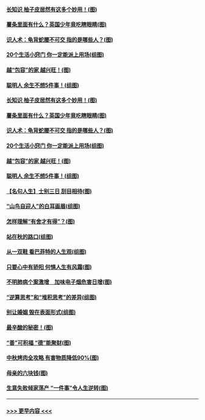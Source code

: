 #### [长知识 柚子皮居然有这多个妙用！(图)](../pages/p8/907425.md?t=09171033) 
#### [薯条里面有什么？英国少年竟吃瞎眼睛(图)](../pages/p8/907381.md?t=09171033) 
#### [识人术：龟背蛇腰不可交 指的是哪些人？(图)](../pages/p8/907503.md?t=09171033) 
#### [20个生活小窍门 你一定能派上用场(组图)](../pages/p8/907510.md?t=09171033) 
#### [越“包容”的家 越兴旺！(图)](../pages/p8/907328.md?t=09171033) 
#### [聪明人 余生不想5件事！(组图)](../pages/p8/907364.md?t=09171033) 
#### [长知识 柚子皮居然有这多个妙用！(图)](../pages/p8/907425.md?t=09171033) 
#### [薯条里面有什么？英国少年竟吃瞎眼睛(图)](../pages/p8/907381.md?t=09171033) 
#### [识人术：龟背蛇腰不可交 指的是哪些人？(图)](../pages/p8/907503.md?t=09171033) 
#### [20个生活小窍门 你一定能派上用场(组图)](../pages/p8/907510.md?t=09171033) 
#### [越“包容”的家 越兴旺！(图)](../pages/p8/907328.md?t=09171033) 
#### [聪明人 余生不想5件事！(组图)](../pages/p8/907364.md?t=09171033) 
#### [【名句人生】士别三日 刮目相待(图)](../pages/p8/906988.md?t=09171033) 
#### [“山鸟自迎人”的白耳画眉(组图)](../pages/p8/907332.md?t=09171033) 
#### [怎样理解“有舍才有得”？(图)](../pages/p8/906872.md?t=09171033) 
#### [站在秋的路口(组图)](../pages/p8/906914.md?t=09171033) 
#### [从一双鞋 看巴菲特的人生观(组图)](../pages/p8/907311.md?t=09171033) 
#### [只要心中有骄阳 何惧人生有风霜(图)](../pages/p8/907320.md?t=09171033) 
#### [不明肺病个案激增　加味电子烟危害日增(图)](../pages/p8/907307.md?t=09171033) 
#### [“逆算思考”和“堆积思考”的差异(组图)](../pages/p8/907229.md?t=09171033) 
#### [别让婚姻 毁在表面形式(组图)](../pages/p8/907118.md?t=09171033) 
#### [最辛酸的秘密！(图)](../pages/p8/906327.md?t=09171033) 
#### [“善”可积福 “德”能聚财(图)](../pages/p8/906906.md?t=09171033) 
#### [中秋烤肉全攻略 有害物质降低90%(图)](../pages/p8/907227.md?t=09171033) 
#### [母亲的六块钱(图)](../pages/p8/907107.md?t=09171033) 
#### [生意失败倾家荡产 “一件事”令人生逆转(图)](../pages/p8/907101.md?t=09171033) 

----
#### [ >>> 更早内容 <<< ](../indexes/p8-earlier.md)
